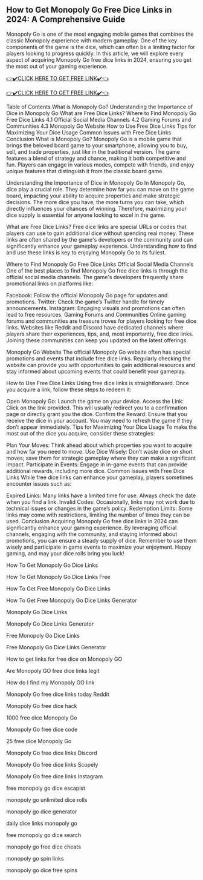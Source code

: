 ## How to Get Monopoly Go Free Dice Links in 2024: A Comprehensive Guide
Monopoly Go is one of the most engaging mobile games that combines the classic Monopoly experience with modern gameplay. One of the key components of the game is the dice, which can often be a limiting factor for players looking to progress quickly. In this article, we will explore every aspect of acquiring Monopoly Go free dice links in 2024, ensuring you get the most out of your gaming experience.

[👉✔️CLICK HERE TO GET FREE LINK✔️👈](http://todaylink.site/Monopoly/)

[👉✔️CLICK HERE TO GET FREE LINK✔️👈](http://todaylink.site/Monopoly/)

Table of Contents
What is Monopoly Go?
Understanding the Importance of Dice in Monopoly Go
What are Free Dice Links?
Where to Find Monopoly Go Free Dice Links
4.1 Official Social Media Channels
4.2 Gaming Forums and Communities
4.3 Monopoly Go Website
How to Use Free Dice Links
Tips for Maximizing Your Dice Usage
Common Issues with Free Dice Links
Conclusion
What is Monopoly Go?
Monopoly Go is a mobile game that brings the beloved board game to your smartphone, allowing you to buy, sell, and trade properties, just like in the traditional version. The game features a blend of strategy and chance, making it both competitive and fun. Players can engage in various modes, compete with friends, and enjoy unique features that distinguish it from the classic board game.

Understanding the Importance of Dice in Monopoly Go
In Monopoly Go, dice play a crucial role. They determine how far you can move on the game board, impacting your ability to acquire properties and make strategic decisions. The more dice you have, the more turns you can take, which directly influences your chances of winning. Therefore, maximizing your dice supply is essential for anyone looking to excel in the game.

What are Free Dice Links?
Free dice links are special URLs or codes that players can use to gain additional dice without spending real money. These links are often shared by the game's developers or the community and can significantly enhance your gameplay experience. Understanding how to find and use these links is key to enjoying Monopoly Go to its fullest.

Where to Find Monopoly Go Free Dice Links
Official Social Media Channels
One of the best places to find Monopoly Go free dice links is through the official social media channels. The game's developers frequently share promotional links on platforms like:

Facebook: Follow the official Monopoly Go page for updates and promotions.
Twitter: Check the game’s Twitter handle for timely announcements.
Instagram: Engaging visuals and promotions can often lead to free resources.
Gaming Forums and Communities
Online gaming forums and communities are treasure troves for players looking for free dice links. Websites like Reddit and Discord have dedicated channels where players share their experiences, tips, and, most importantly, free dice links. Joining these communities can keep you updated on the latest offerings.

Monopoly Go Website
The official Monopoly Go website often has special promotions and events that include free dice links. Regularly checking the website can provide you with opportunities to gain additional resources and stay informed about upcoming events that could benefit your gameplay.

How to Use Free Dice Links
Using free dice links is straightforward. Once you acquire a link, follow these steps to redeem it:

Open Monopoly Go: Launch the game on your device.
Access the Link: Click on the link provided. This will usually redirect you to a confirmation page or directly grant you the dice.
Confirm the Reward: Ensure that you receive the dice in your account. You may need to refresh the game if they don’t appear immediately.
Tips for Maximizing Your Dice Usage
To make the most out of the dice you acquire, consider these strategies:

Plan Your Moves: Think ahead about which properties you want to acquire and how far you need to move.
Use Dice Wisely: Don’t waste dice on short moves; save them for strategic gameplay where they can make a significant impact.
Participate in Events: Engage in in-game events that can provide additional rewards, including more dice.
Common Issues with Free Dice Links
While free dice links can enhance your gameplay, players sometimes encounter issues such as:

Expired Links: Many links have a limited time for use. Always check the date when you find a link.
Invalid Codes: Occasionally, links may not work due to technical issues or changes in the game’s policy.
Redemption Limits: Some links may come with restrictions, limiting the number of times they can be used.
Conclusion
Acquiring Monopoly Go free dice links in 2024 can significantly enhance your gaming experience. By leveraging official channels, engaging with the community, and staying informed about promotions, you can ensure a steady supply of dice. Remember to use them wisely and participate in game events to maximize your enjoyment. Happy gaming, and may your dice rolls bring you luck!

How To Get Monopoly Go Dice Links

How To Get Monopoly Go Dice Links Free

How To Get Free Monopoly Go Dice Links

How To Get Free Monopoly Go Dice Links Generator

Monopoly Go Dice Links

Monopoly Go Dice Links Generator

Free Monopoly Go Dice Links

Free Monopoly Go Dice Links Generator

How to get links for free dice on Monopoly GO

Are Monopoly GO free dice links legit

How do I find my Monopoly GO link

Monopoly Go free dice links today Reddit

Monopoly Go free dice hack

1000 free dice Monopoly Go

Monopoly Go free dice code

25 free dice Monopoly Go

Monopoly Go free dice links Discord

Monopoly Go free dice links Scopely

Monopoly Go free dice links Instagram

free monopoly go dice escapist

monopoly go unlimited dice rolls

monopoly go dice generator

daily dice links monopoly go

free monopoly go dice search

monopoly go free dice cheats

monopoly go spin links

monopoly go dice free spins
